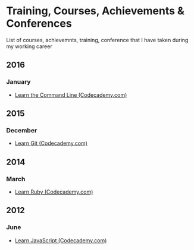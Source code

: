 # Training, Courses, Achievements & Conferences
List of courses, achievemnts, training, conference that I have taken during my working career

## 2016
### January
* [Learn the Command Line (Codecademy.com)](https://www.codecademy.com/learn/learn-the-command-line)

## 2015
### December
* [Learn Git (Codecademy.com)](https://www.codecademy.com/learn/learn-git)

## 2014
### March
* [Learn Ruby (Codecademy.com)](https://www.codecademy.com/learn/ruby)

## 2012
### June
* [Learn JavaScript (Codecademy.com)](https://www.codecademy.com/learn/javascript)
